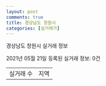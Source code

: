 ```yaml
---
layout: post
comments: true
title: 경상남도 창원시
categories: [실거래가]
---
```


경상남도 창원시 실거래 정보

2021년 05월 21일 등록된 실거래 정보: 0건


<table>
  <tr>
    <td>실거래 수</td>
    <td>지역</td>
  </tr>

  

</table>
    